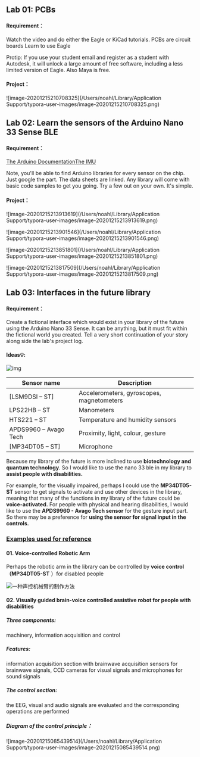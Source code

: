 


## Lab 01: PCBs

#### Requirement：

Watch the video and do either the Eagle or KiCad tutorials. PCBs are circuit boards
Learn to use Eagle

Protip: If you use your student email and register as a student with Autodesk, it will unlock a large amount of free software, including a less limited version of Eagle. Also Maya is free.

#### Project：

![image-20201215210708325](/Users/noahl/Library/Application Support/typora-user-images/image-20201215210708325.png)



## Lab 02: Learn the sensors of the Arduino Nano 33 Sense BLE

#### Requirement：

[The Arduino Documentation](https://www.arduino.cc/en/Guide/NANO33BLESense)[The IMU](https://www.arduino.cc/en/Reference/ArduinoLSM9DS1)

Note, you'll be able to find Arduino libraries for every sensor on the chip. Just google the part. The data sheets are linked. Any library will come with basic code samples to get you going. Try a few out on your own. It's simple.



#### Project：

![image-20201215213913619](/Users/noahl/Library/Application Support/typora-user-images/image-20201215213913619.png)

![image-20201215213901546](/Users/noahl/Library/Application Support/typora-user-images/image-20201215213901546.png)

![image-20201215213851801](/Users/noahl/Library/Application Support/typora-user-images/image-20201215213851801.png)

![image-20201215213817509](/Users/noahl/Library/Application Support/typora-user-images/image-20201215213817509.png)



## Lab 03: Interfaces in the future library

#### Requirement：

Create a fictional interface which would exist in your library of the future using the Arduino Nano 33 Sense. It can be anything, but it must fit within the fictional world you created. Tell a very short continuation of your story along side the lab's project log.

#### Ideas💡:

![img](https://www.yiboard.com/data/attachment/forum/201911/24/105844ua7wk8827es74ooo.jpg)

| **Sensor name**       | **Description**                           |
| --------------------- | ----------------------------------------- |
| [LSM9DSI – ST]        | Accelerometers, gyroscopes, magnetometers |
| LPS22HB – ST          | Manometers                                |
| HTS221 – ST           | Temperature and humidity sensors          |
| APDS9960 – Avago Tech | Proximity, light, colour, gesture         |
| [MP34DT05 – ST]       | Microphone                                |



Because my library of the future is more inclined to use **biotechnology and quantum technology**. So I would like to use the nano 33 ble in my library to **assist people with disabilities.**

For example, for the visually impaired, perhaps I could use the **MP34DT05-ST** sensor to get signals to activate and use other devices in the library, meaning that many of the functions in my library of the future could be **voice-activated.** For people with physical and hearing disabilities, I would like to use the **APDS9960 - Avago Tech sensor** for the gesture input part. So there may be a preference for **using the sensor for signal input in the controls.**



### <u>Examples used for reference</u>

#### 01. Voice-controlled  Robotic Arm

Perhaps the robotic arm in the library can be controlled by **voice control（MP34DT05-ST** ）for disabled people

![一种声控机械臂的制作方法](https://encrypted-tbn0.gstatic.com/images?q=tbn:ANd9GcRJztZexGfodKWOI1pPfTL9T4iG_2bG8TkWLQ&usqp=CAU)



#### 02. Visually guided brain-voice controlled assistive robot for people with disabilities

##### Three components: 

machinery, information acquisition and control

##### Features: 

information acquisition section with brainwave acquisition sensors for brainwave signals, CCD cameras for visual signals and microphones for sound signals

##### The control section:

 the EEG, visual and audio signals are evaluated and the corresponding operations are performed

##### Diagram of the control principle：

![image-20201215085439514](/Users/noahl/Library/Application Support/typora-user-images/image-20201215085439514.png)
